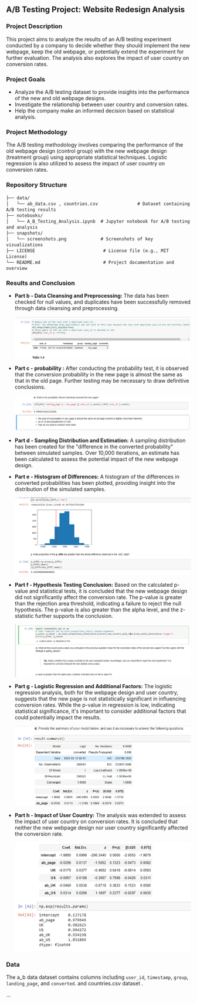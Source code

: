 ## A/B Testing Project: Website Redesign Analysis

### Project Description
This project aims to analyze the results of an A/B testing experiment conducted by a company to decide whether they should implement the new webpage, keep the old webpage, or potentially extend the experiment for further evaluation. The analysis also explores the impact of user country on conversion rates.

### Project Goals
- Analyze the A/B testing dataset to provide insights into the performance of the new and old webpage designs.
- Investigate the relationship between user country and conversion rates.
- Help the company make an informed decision based on statistical analysis.

### Project Methodology
The A/B testing methodology involves comparing the performance of the old webpage design (control group) with the new webpage design (treatment group) using appropriate statistical techniques. Logistic regression is also utilized to assess the impact of user country on conversion rates.

### Repository Structure
```
├── data/
│   └── ab_data.csv , countries.csv               # Dataset containing A/B testing results
├── notebooks/
│   └── A_B_Testing_Analysis.ipynb  # Jupyter notebook for A/B testing and analysis
├── snapshots/
│   └── screenshots.png             # Screenshots of key visualizations
├── LICENSE                          # License file (e.g., MIT License)
└── README.md                        # Project documentation and overview

```
### Results and Conclusion
- **Part b - Data Cleansing and Preprocessing:**
    The data has been checked for null values, and duplicates have been successfully removed through data cleansing and preprocessing.

    ![Snapshot of Data Cleansing](a.png)

- **Part c - probability :**
    After conducting the probability test, it is observed that the conversion probability in the new page is almost the same as that in the old page. Further testing may be necessary to draw definitive conclusions.

    ![Snapshot of Hypothesis Testing](b.png)

- **Part d - Sampling Distribution and Estimation:**
    A sampling distribution has been created for the "difference in the converted probability" between simulated samples. Over 10,000 iterations, an estimate has been calculated to assess the potential impact of the new webpage design.

- **Part e - Histogram of Differences:**
    A histogram of the differences in converted probabilities has been plotted, providing insight into the distribution of the simulated samples.

    ![Snapshot of Histogram](c.png)

- **Part f - Hypothesis Testing Conclusion:**
    Based on the calculated p-value and statistical tests, it is concluded that the new webpage design did not significantly affect the conversion rate. The p-value is greater than the rejection area threshold, indicating a failure to reject the null hypothesis. The p-value is also greater than the alpha level, and the z-statistic further supports the conclusion.
  
  ![Snapshot of hypothies](D.png)

- **Part g - Logistic Regression and Additional Factors:**
    The logistic regression analysis, both for the webpage design and user country, suggests that the new page is not statistically significant in influencing conversion rates. While the p-value in regression is low, indicating statistical significance, it's important to consider additional factors that could potentially impact the results.
  
  ![Snapshot of regression](e.png)
  
- **Part h - Impact of User Country:**
    The analysis was extended to assess the impact of user country on conversion rates. It is concluded that neither the new webpage design nor user country significantly affected the conversion rate.
  
  ![Snapshot countries feature impact](f.png)
  
### Data
The a_b data dataset contains columns including `user_id`, `timestamp`, `group`, `landing_page`, and `converted`.
and countries.csv dataset .

...

